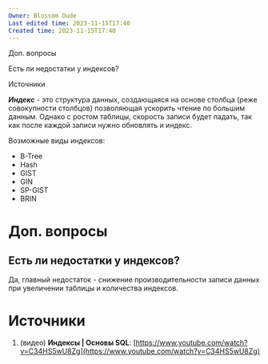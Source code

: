 ```yaml
---
Owner: Blossom Dude
Last edited time: 2023-11-15T17:40
Created time: 2023-11-15T17:40
---
```

Доп. вопросы

Есть ли недостатки у индексов?

Источники

_**Индекс**_ - это структура данных, создающаяся на основе столбца (реже совокупности столбцов) позволяющая ускорить чтение по большим данным. Однако с ростом таблицы, скорость записи будет падать, так как после каждой записи нужно обновлять и индекс.

Возможные виды индексов:

- B-Tree
- Hash
- GIST
- GIN
- SP-GIST
- BRIN

# Доп. вопросы

## Есть ли недостатки у индексов?

Да, главный недостаток - снижение производительности записи данных при увеличении таблицы и количества индексов.

  

# Источники

1. (видео) **Индексы | Основы SQL**: [https://www.youtube.com/watch?v=C34HS5wU8Zg](https://www.youtube.com/watch?v=C34HS5wU8Zg)